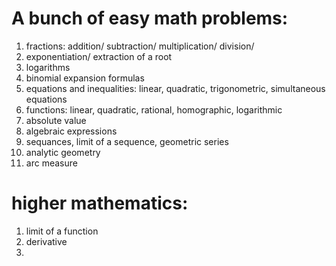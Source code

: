 

# A bunch of easy math problems:
1. fractions: addition/ subtraction/ multiplication/ division/ 
2. exponentiation/ extraction of a root
3. logarithms
4. binomial expansion formulas
5. equations and inequalities: linear, quadratic, trigonometric, simultaneous equations 
6. functions: linear, quadratic, rational, homographic, logarithmic
7. absolute value
8. algebraic expressions
9. sequances, limit of a sequence, geometric series
10. analytic geometry
11. arc measure

# higher mathematics:
1. limit of a function
2. derivative
3. 


